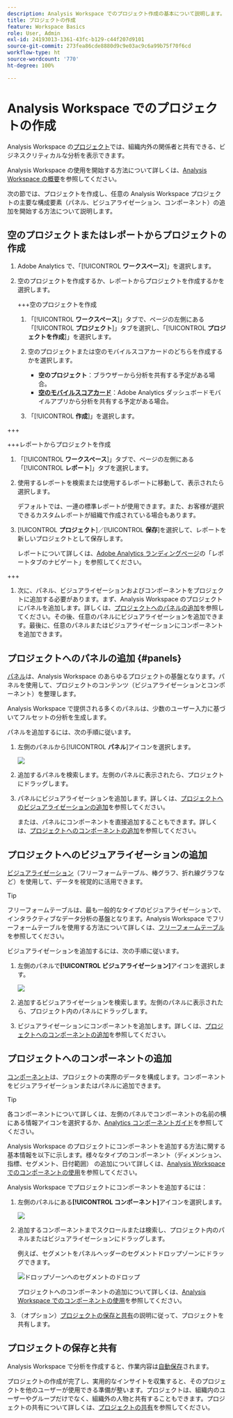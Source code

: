 ```yaml
---
description: Analysis Workspace でのプロジェクト作成の基本について説明します。
title: プロジェクトの作成
feature: Workspace Basics
role: User, Admin
exl-id: 24193013-1361-43fc-b129-c44f207d9101
source-git-commit: 273fea86cde8880d9c9e03ac9c6a99b75f70f6cd
workflow-type: ht
source-wordcount: '770'
ht-degree: 100%

---
```


# Analysis Workspace でのプロジェクトの作成

Analysis Workspace の[プロジェクト](/help/analyze/analysis-workspace/build-workspace-project/freeform-overview.md)では、組織内外の関係者と共有できる、ビジネスクリティカルな分析を表示できます。

Analysis Workspace の使用を開始する方法について詳しくは、[Analysis Workspace の概要](/help/analyze/analysis-workspace/home.md)を参照してください。

次の節では、プロジェクトを作成し、任意の Analysis Workspace プロジェクトの主要な構成要素（パネル、ビジュアライゼーション、コンポーネント）の追加を開始する方法について説明します。

## 空のプロジェクトまたはレポートからプロジェクトの作成

1. Adobe Analytics で、「[!UICONTROL **ワークスペース**]」を選択します。

1. 空のプロジェクトを作成するか、レポートからプロジェクトを作成するかを選択します。

   +++空のプロジェクトを作成

   1. 「[!UICONTROL **ワークスペース**]」タブで、ページの左側にある「[!UICONTROL **プロジェクト**]」タブを選択し、「[!UICONTROL **プロジェクトを作成**]」を選択します。

   1. 空のプロジェクトまたは空のモバイルスコアカードのどちらを作成するかを選択します。

      * **空のプロジェクト**：ブラウザーから分析を共有する予定がある場合。
      * [**空のモバイルスコアカード**](/help/analyze/mobile-app/curator.md)：Adobe Analytics ダッシュボードモバイルアプリから分析を共有する予定がある場合。

   1. 「[!UICONTROL **作成**]」を選択します。

+++

   +++レポートからプロジェクトを作成

   1. 「[!UICONTROL **ワークスペース**]」タブで、ページの左側にある「[!UICONTROL **レポート**]」タブを選択します。

   1. 使用するレポートを検索または使用するレポートに移動して、表示されたら選択します。

      デフォルトでは、一連の標準レポートが使用できます。また、お客様が選択できるカスタムレポートが組織で作成されている場合もあります。

   1. [!UICONTROL **プロジェクト**]／[!UICONTROL **保存**]&#x200B;を選択して、レポートを新しいプロジェクトとして保存します。

      レポートについて詳しくは、[Adobe Analytics ランディングページ](/help/analyze/landing.md)の「レポートタブのナビゲート」を参照してください。

+++

1. 次に、パネル、ビジュアライゼーションおよびコンポーネントをプロジェクトに追加する必要があります。まず、Analysis Workspace のプロジェクトにパネルを追加します。詳しくは、[プロジェクトへのパネルの追加](#add-panels-to-the-project)を参照してください。その後、任意のパネルにビジュアライゼーションを追加できます。最後に、任意のパネルまたはビジュアライゼーションにコンポーネントを追加できます。

## プロジェクトへのパネルの追加 {#panels}

[パネル](https://experienceleague.adobe.com/docs/analytics/analyze/analysis-workspace/panels/panels.html?lang=ja)は、Analysis Workspace のあらゆるプロジェクトの基盤となります。パネルを使用して、プロジェクトのコンテンツ（ビジュアライゼーションとコンポーネント）を整理します。

Analysis Workspace で提供される多くのパネルは、少数のユーザー入力に基づいてフルセットの分析を生成します。

パネルを追加するには、次の手順に従います。

1. 左側のパネルから&#x200B;[!UICONTROL **パネル**]&#x200B;アイコンを選択します。

   ![](assets/build-panels.png)

1. 追加するパネルを検索します。左側のパネルに表示されたら、プロジェクトにドラッグします。

1. パネルにビジュアライゼーションを追加します。詳しくは、[プロジェクトへのビジュアライゼーションの追加](#add-visualizations-to-the-project)を参照してください。

   または、パネルにコンポーネントを直接追加することもできます。詳しくは、[プロジェクトへのコンポーネントの追加](#add-components-to-the-project)を参照してください。

## プロジェクトへのビジュアライゼーションの追加

[ビジュアライゼーション](https://experienceleague.adobe.com/docs/analytics/analyze/analysis-workspace/visualizations/freeform-analysis-visualizations.html?lang=ja)（フリーフォームテーブル、棒グラフ、折れ線グラフなど）を使用して、データを視覚的に活用できます。

>[!TIP]
>
>フリーフォームテーブルは、最も一般的なタイプのビジュアライゼーションで、インタラクティブなデータ分析の基盤となります。Analysis Workspace でフリーフォームテーブルを使用する方法について詳しくは、[フリーフォームテーブル](/help/analyze/analysis-workspace/visualizations/freeform-table/freeform-table.md)を参照してください。

ビジュアライゼーションを追加するには、次の手順に従います。

1. 左側のパネルで&#x200B;**[!UICONTROL ビジュアライゼーション]**&#x200B;アイコンを選択します。

   ![](assets/build-visualizations.png)

1. 追加するビジュアライゼーションを検索します。左側のパネルに表示されたら、プロジェクト内のパネルにドラッグします。

1. ビジュアライゼーションにコンポーネントを追加します。詳しくは、[プロジェクトへのコンポーネントの追加](#add-components-to-the-project)を参照してください。

## プロジェクトへのコンポーネントの追加

[コンポーネント](/help/analyze/analysis-workspace/components/analysis-workspace-components.md)は、プロジェクトの実際のデータを構成します。コンポーネントをビジュアライゼーションまたはパネルに追加できます。

>[!TIP]
>
>各コンポーネントについて詳しくは、左側のパネルでコンポーネントの名前の横にある情報アイコンを選択するか、[Analytics コンポーネントガイド](/help/components/home.md)を参照してください。

Analysis Workspace のプロジェクトにコンポーネントを追加する方法に関する基本情報を以下に示します。様々なタイプのコンポーネント（ディメンション、指標、セグメント、日付範囲） の追加について詳しくは、[Analysis Workspace でのコンポーネントの使用](/help/analyze/analysis-workspace/components/use-components-in-workspace.md)を参照してください。

Analysis Workspace でプロジェクトにコンポーネントを追加するには：

1. 左側のパネルにある&#x200B;**[!UICONTROL コンポーネント]**&#x200B;アイコンを選択します。

   ![](assets/build-components.png)

1. 追加するコンポーネントまでスクロールまたは検索し、プロジェクト内のパネルまたはビジュアライゼーションにドラッグします。

   例えば、セグメントをパネルヘッダーのセグメントドロップゾーンにドラッグできます。

   ![ドロップゾーンへのセグメントのドロップ](assets/segment-dropzone.png)

   プロジェクトへのコンポーネントの追加について詳しくは、[Analysis Workspace でのコンポーネントの使用](/help/analyze/analysis-workspace/components/use-components-in-workspace.md)を参照してください。

1. （オプション）[プロジェクトの保存と共有](#save-and-share-the-project)の説明に従って、プロジェクトを共有します。

## プロジェクトの保存と共有

Analysis Workspace で分析を作成すると、作業内容は[自動保存](/help/analyze/analysis-workspace/build-workspace-project/save-projects.md)されます。

プロジェクトの作成が完了し、実用的なインサイトを収集すると、そのプロジェクトを他のユーザーが使用できる準備が整います。プロジェクトは、組織内のユーザーやグループだけでなく、組織外の人物と共有することもできます。プロジェクトの共有について詳しくは、[プロジェクトの共有](/help/analyze/analysis-workspace/curate-share/share-projects.md)を参照してください。
